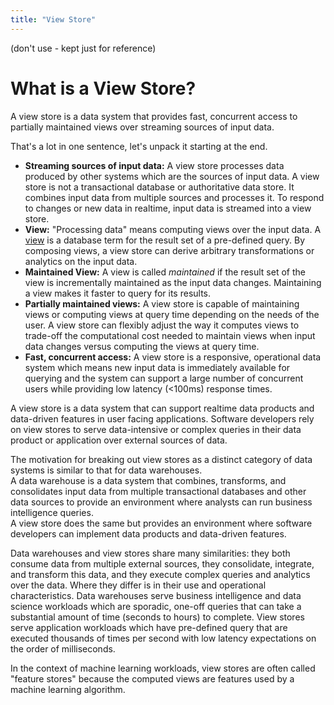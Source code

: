 ```yaml
---
title: "View Store"
---
```


(don't use - kept just for reference)

# What is a View Store?

A view store is a data system that provides fast, concurrent access to partially maintained views over streaming sources of input data.

That's a lot in one sentence, let's unpack it starting at the end.

* **Streaming sources of input data:** A view store processes data produced by other systems which are the sources of input data. A view store is not a transactional database or authoritative data store. It combines input data from multiple sources and processes it. To respond to changes or new data in realtime, input data is streamed into a view store.
* **View:** "Processing data" means computing views over the input data. A [view](https://en.wikipedia.org/wiki/View_(SQL)) is a database term for the result set of a pre-defined query. By composing views, a view store can derive arbitrary transformations or analytics on the input data.
* **Maintained View:** A view is called *maintained* if the result set of the view is incrementally maintained as the input data changes. Maintaining a view makes it faster to query for its results.
* **Partially maintained views:** A view store is capable of maintaining views or computing views at query time depending on the needs of the user. A view store can flexibly adjust the way it computes views to trade-off the computational cost needed to maintain views when input data changes versus computing the views at query time.
* **Fast, concurrent access:** A view store is a responsive, operational data system which means new input data is immediately available for querying and the system can support a large number of concurrent users while providing low latency (<100ms) response times.

A view store is a data system that can support realtime data products and data-driven features in user facing applications. Software developers rely on view stores to serve data-intensive or complex queries in their data product or application over external sources of data.

The motivation for breaking out view stores as a distinct category of data systems is similar to that for data warehouses. <br />
A data warehouse is a data system that combines, transforms, and consolidates input data from multiple transactional databases and other data sources to provide an environment where analysts can run business intelligence queries. <br />
A view store does the same but provides an environment where software developers can implement data products and data-driven features.

Data warehouses and view stores share many similarities: they both consume data from multiple external sources, they consolidate, integrate, and transform this data, and they execute complex queries and analytics over the data.
Where they differ is in their use and operational characteristics. Data warehouses serve business intelligence and data science workloads which are sporadic, one-off queries that can take a substantial amount of time (seconds to hours) to complete.
View stores serve application workloads which have pre-defined query that are executed thousands of times per second with low latency expectations on the order of milliseconds. 

In the context of machine learning workloads, view stores are often called "feature stores" because the computed views are features used by a machine learning algorithm.